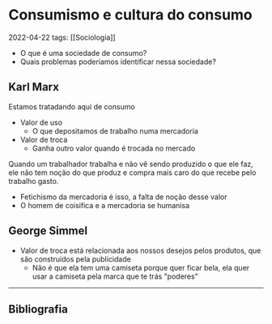 # Consumismo e cultura do consumo
2022-04-22
tags: [[Sociologia]]

* O que é uma sociedade de consumo?
* Quais problemas poderiamos identificar nessa sociedade?

## Karl Marx

Estamos tratadando aqui de consumo 

* Valor de uso
	* O que depositamos de trabalho numa mercadoria
* Valor de troca
	* Ganha outro valor quando é trocada no mercado

Quando um trabalhador trabalha e não vê sendo produzido o que ele faz, ele não tem noção do que produz e compra mais caro do que recebe pelo trabalho gasto.

* Fetichismo da mercadoria é isso, a falta de noção desse valor
* O homem de coisifica e a mercadoria se humanisa

## George Simmel

* Valor de troca está relacionada aos nossos desejos pelos produtos, que são construidos pela publicidade
	* Não é que ela tem uma camiseta porque quer ficar bela, ela quer usar a camiseta pela marca que te trás "poderes"



-----------------------------------------------
## Bibliografia